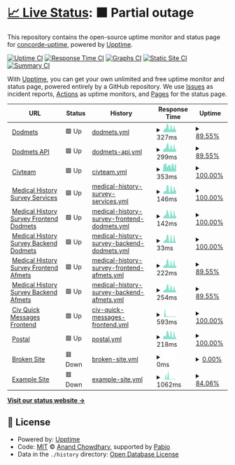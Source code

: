 # [📈 Live Status](https://concorde-uptime.github.io/uptime-monitor): <!--live status--> **🟧 Partial outage**

This repository contains the open-source uptime monitor and status page for [concorde-uptime](https://concorde-uptime.github.io/uptime-monitor), powered by [Upptime](https://github.com/upptime/upptime).

[![Uptime CI](https://github.com/concorde-uptime/uptime-monitor/workflows/Uptime%20CI/badge.svg)](https://github.com/concorde-uptime/uptime-monitor/actions?query=workflow%3A%22Uptime+CI%22)
[![Response Time CI](https://github.com/concorde-uptime/uptime-monitor/workflows/Response%20Time%20CI/badge.svg)](https://github.com/concorde-uptime/uptime-monitor/actions?query=workflow%3A%22Response+Time+CI%22)
[![Graphs CI](https://github.com/concorde-uptime/uptime-monitor/workflows/Graphs%20CI/badge.svg)](https://github.com/concorde-uptime/uptime-monitor/actions?query=workflow%3A%22Graphs+CI%22)
[![Static Site CI](https://github.com/concorde-uptime/uptime-monitor/workflows/Static%20Site%20CI/badge.svg)](https://github.com/concorde-uptime/uptime-monitor/actions?query=workflow%3A%22Static+Site+CI%22)
[![Summary CI](https://github.com/concorde-uptime/uptime-monitor/workflows/Summary%20CI/badge.svg)](https://github.com/concorde-uptime/uptime-monitor/actions?query=workflow%3A%22Summary+CI%22)

With [Upptime](https://upptime.js.org), you can get your own unlimited and free uptime monitor and status page, powered entirely by a GitHub repository. We use [Issues](https://github.com/concorde-uptime/uptime-monitor/issues) as incident reports, [Actions](https://github.com/concorde-uptime/uptime-monitor/actions) as uptime monitors, and [Pages](https://concorde-uptime.github.io/uptime-monitor) for the status page.

<!--start: status pages-->
<!-- This summary is generated by Upptime (https://github.com/upptime/upptime) -->
<!-- Do not edit this manually, your changes will be overwritten -->
<!-- prettier-ignore -->
| URL | Status | History | Response Time | Uptime |
| --- | ------ | ------- | ------------- | ------ |
| <img alt="" src="https://icons.duckduckgo.com/ip3/dodmets.com.ico" height="13"> [Dodmets](https://dodmets.com) | 🟩 Up | [dodmets.yml](https://github.com/civcicd/uptime-monitor/commits/HEAD/history/dodmets.yml) | <details><summary><img alt="Response time graph" src="./graphs/dodmets/response-time-week.png" height="20"> 327ms</summary><br><a href="https://uptime.civmets.app/history/dodmets"><img alt="Response time 495" src="https://img.shields.io/endpoint?url=https%3A%2F%2Fraw.githubusercontent.com%2Fcivcicd%2Fuptime-monitor%2FHEAD%2Fapi%2Fdodmets%2Fresponse-time.json"></a><br><a href="https://uptime.civmets.app/history/dodmets"><img alt="24-hour response time 160" src="https://img.shields.io/endpoint?url=https%3A%2F%2Fraw.githubusercontent.com%2Fcivcicd%2Fuptime-monitor%2FHEAD%2Fapi%2Fdodmets%2Fresponse-time-day.json"></a><br><a href="https://uptime.civmets.app/history/dodmets"><img alt="7-day response time 327" src="https://img.shields.io/endpoint?url=https%3A%2F%2Fraw.githubusercontent.com%2Fcivcicd%2Fuptime-monitor%2FHEAD%2Fapi%2Fdodmets%2Fresponse-time-week.json"></a><br><a href="https://uptime.civmets.app/history/dodmets"><img alt="30-day response time 782" src="https://img.shields.io/endpoint?url=https%3A%2F%2Fraw.githubusercontent.com%2Fcivcicd%2Fuptime-monitor%2FHEAD%2Fapi%2Fdodmets%2Fresponse-time-month.json"></a><br><a href="https://uptime.civmets.app/history/dodmets"><img alt="1-year response time 495" src="https://img.shields.io/endpoint?url=https%3A%2F%2Fraw.githubusercontent.com%2Fcivcicd%2Fuptime-monitor%2FHEAD%2Fapi%2Fdodmets%2Fresponse-time-year.json"></a></details> | <details><summary><a href="https://uptime.civmets.app/history/dodmets">89.55%</a></summary><a href="https://uptime.civmets.app/history/dodmets"><img alt="All-time uptime 91.30%" src="https://img.shields.io/endpoint?url=https%3A%2F%2Fraw.githubusercontent.com%2Fcivcicd%2Fuptime-monitor%2FHEAD%2Fapi%2Fdodmets%2Fuptime.json"></a><br><a href="https://uptime.civmets.app/history/dodmets"><img alt="24-hour uptime 100.00%" src="https://img.shields.io/endpoint?url=https%3A%2F%2Fraw.githubusercontent.com%2Fcivcicd%2Fuptime-monitor%2FHEAD%2Fapi%2Fdodmets%2Fuptime-day.json"></a><br><a href="https://uptime.civmets.app/history/dodmets"><img alt="7-day uptime 89.55%" src="https://img.shields.io/endpoint?url=https%3A%2F%2Fraw.githubusercontent.com%2Fcivcicd%2Fuptime-monitor%2FHEAD%2Fapi%2Fdodmets%2Fuptime-week.json"></a><br><a href="https://uptime.civmets.app/history/dodmets"><img alt="30-day uptime 92.56%" src="https://img.shields.io/endpoint?url=https%3A%2F%2Fraw.githubusercontent.com%2Fcivcicd%2Fuptime-monitor%2FHEAD%2Fapi%2Fdodmets%2Fuptime-month.json"></a><br><a href="https://uptime.civmets.app/history/dodmets"><img alt="1-year uptime 91.30%" src="https://img.shields.io/endpoint?url=https%3A%2F%2Fraw.githubusercontent.com%2Fcivcicd%2Fuptime-monitor%2FHEAD%2Fapi%2Fdodmets%2Fuptime-year.json"></a></details>
| <img alt="" src="https://icons.duckduckgo.com/ip3/api.dodmets.com.ico" height="13"> [Dodmets API](https://api.dodmets.com/hello/world) | 🟩 Up | [dodmets-api.yml](https://github.com/civcicd/uptime-monitor/commits/HEAD/history/dodmets-api.yml) | <details><summary><img alt="Response time graph" src="./graphs/dodmets-api/response-time-week.png" height="20"> 299ms</summary><br><a href="https://uptime.civmets.app/history/dodmets-api"><img alt="Response time 389" src="https://img.shields.io/endpoint?url=https%3A%2F%2Fraw.githubusercontent.com%2Fcivcicd%2Fuptime-monitor%2FHEAD%2Fapi%2Fdodmets-api%2Fresponse-time.json"></a><br><a href="https://uptime.civmets.app/history/dodmets-api"><img alt="24-hour response time 222" src="https://img.shields.io/endpoint?url=https%3A%2F%2Fraw.githubusercontent.com%2Fcivcicd%2Fuptime-monitor%2FHEAD%2Fapi%2Fdodmets-api%2Fresponse-time-day.json"></a><br><a href="https://uptime.civmets.app/history/dodmets-api"><img alt="7-day response time 299" src="https://img.shields.io/endpoint?url=https%3A%2F%2Fraw.githubusercontent.com%2Fcivcicd%2Fuptime-monitor%2FHEAD%2Fapi%2Fdodmets-api%2Fresponse-time-week.json"></a><br><a href="https://uptime.civmets.app/history/dodmets-api"><img alt="30-day response time 389" src="https://img.shields.io/endpoint?url=https%3A%2F%2Fraw.githubusercontent.com%2Fcivcicd%2Fuptime-monitor%2FHEAD%2Fapi%2Fdodmets-api%2Fresponse-time-month.json"></a><br><a href="https://uptime.civmets.app/history/dodmets-api"><img alt="1-year response time 389" src="https://img.shields.io/endpoint?url=https%3A%2F%2Fraw.githubusercontent.com%2Fcivcicd%2Fuptime-monitor%2FHEAD%2Fapi%2Fdodmets-api%2Fresponse-time-year.json"></a></details> | <details><summary><a href="https://uptime.civmets.app/history/dodmets-api">89.55%</a></summary><a href="https://uptime.civmets.app/history/dodmets-api"><img alt="All-time uptime 92.43%" src="https://img.shields.io/endpoint?url=https%3A%2F%2Fraw.githubusercontent.com%2Fcivcicd%2Fuptime-monitor%2FHEAD%2Fapi%2Fdodmets-api%2Fuptime.json"></a><br><a href="https://uptime.civmets.app/history/dodmets-api"><img alt="24-hour uptime 100.00%" src="https://img.shields.io/endpoint?url=https%3A%2F%2Fraw.githubusercontent.com%2Fcivcicd%2Fuptime-monitor%2FHEAD%2Fapi%2Fdodmets-api%2Fuptime-day.json"></a><br><a href="https://uptime.civmets.app/history/dodmets-api"><img alt="7-day uptime 89.55%" src="https://img.shields.io/endpoint?url=https%3A%2F%2Fraw.githubusercontent.com%2Fcivcicd%2Fuptime-monitor%2FHEAD%2Fapi%2Fdodmets-api%2Fuptime-week.json"></a><br><a href="https://uptime.civmets.app/history/dodmets-api"><img alt="30-day uptime 92.43%" src="https://img.shields.io/endpoint?url=https%3A%2F%2Fraw.githubusercontent.com%2Fcivcicd%2Fuptime-monitor%2FHEAD%2Fapi%2Fdodmets-api%2Fuptime-month.json"></a><br><a href="https://uptime.civmets.app/history/dodmets-api"><img alt="1-year uptime 92.43%" src="https://img.shields.io/endpoint?url=https%3A%2F%2Fraw.githubusercontent.com%2Fcivcicd%2Fuptime-monitor%2FHEAD%2Fapi%2Fdodmets-api%2Fuptime-year.json"></a></details>
| <img alt="" src="https://icons.duckduckgo.com/ip3/civteam.com.ico" height="13"> [Civteam](https://civteam.com) | 🟩 Up | [civteam.yml](https://github.com/civcicd/uptime-monitor/commits/HEAD/history/civteam.yml) | <details><summary><img alt="Response time graph" src="./graphs/civteam/response-time-week.png" height="20"> 353ms</summary><br><a href="https://uptime.civmets.app/history/civteam"><img alt="Response time 441" src="https://img.shields.io/endpoint?url=https%3A%2F%2Fraw.githubusercontent.com%2Fcivcicd%2Fuptime-monitor%2FHEAD%2Fapi%2Fcivteam%2Fresponse-time.json"></a><br><a href="https://uptime.civmets.app/history/civteam"><img alt="24-hour response time 430" src="https://img.shields.io/endpoint?url=https%3A%2F%2Fraw.githubusercontent.com%2Fcivcicd%2Fuptime-monitor%2FHEAD%2Fapi%2Fcivteam%2Fresponse-time-day.json"></a><br><a href="https://uptime.civmets.app/history/civteam"><img alt="7-day response time 353" src="https://img.shields.io/endpoint?url=https%3A%2F%2Fraw.githubusercontent.com%2Fcivcicd%2Fuptime-monitor%2FHEAD%2Fapi%2Fcivteam%2Fresponse-time-week.json"></a><br><a href="https://uptime.civmets.app/history/civteam"><img alt="30-day response time 372" src="https://img.shields.io/endpoint?url=https%3A%2F%2Fraw.githubusercontent.com%2Fcivcicd%2Fuptime-monitor%2FHEAD%2Fapi%2Fcivteam%2Fresponse-time-month.json"></a><br><a href="https://uptime.civmets.app/history/civteam"><img alt="1-year response time 441" src="https://img.shields.io/endpoint?url=https%3A%2F%2Fraw.githubusercontent.com%2Fcivcicd%2Fuptime-monitor%2FHEAD%2Fapi%2Fcivteam%2Fresponse-time-year.json"></a></details> | <details><summary><a href="https://uptime.civmets.app/history/civteam">100.00%</a></summary><a href="https://uptime.civmets.app/history/civteam"><img alt="All-time uptime 99.93%" src="https://img.shields.io/endpoint?url=https%3A%2F%2Fraw.githubusercontent.com%2Fcivcicd%2Fuptime-monitor%2FHEAD%2Fapi%2Fcivteam%2Fuptime.json"></a><br><a href="https://uptime.civmets.app/history/civteam"><img alt="24-hour uptime 100.00%" src="https://img.shields.io/endpoint?url=https%3A%2F%2Fraw.githubusercontent.com%2Fcivcicd%2Fuptime-monitor%2FHEAD%2Fapi%2Fcivteam%2Fuptime-day.json"></a><br><a href="https://uptime.civmets.app/history/civteam"><img alt="7-day uptime 100.00%" src="https://img.shields.io/endpoint?url=https%3A%2F%2Fraw.githubusercontent.com%2Fcivcicd%2Fuptime-monitor%2FHEAD%2Fapi%2Fcivteam%2Fuptime-week.json"></a><br><a href="https://uptime.civmets.app/history/civteam"><img alt="30-day uptime 100.00%" src="https://img.shields.io/endpoint?url=https%3A%2F%2Fraw.githubusercontent.com%2Fcivcicd%2Fuptime-monitor%2FHEAD%2Fapi%2Fcivteam%2Fuptime-month.json"></a><br><a href="https://uptime.civmets.app/history/civteam"><img alt="1-year uptime 99.93%" src="https://img.shields.io/endpoint?url=https%3A%2F%2Fraw.githubusercontent.com%2Fcivcicd%2Fuptime-monitor%2FHEAD%2Fapi%2Fcivteam%2Fuptime-year.json"></a></details>
| <img alt="" src="https://icons.duckduckgo.com/ip3/app-2.dodmets.com.ico" height="13"> [Medical History Survey Services](https://app-2.dodmets.com) | 🟩 Up | [medical-history-survey-services.yml](https://github.com/civcicd/uptime-monitor/commits/HEAD/history/medical-history-survey-services.yml) | <details><summary><img alt="Response time graph" src="./graphs/medical-history-survey-services/response-time-week.png" height="20"> 146ms</summary><br><a href="https://uptime.civmets.app/history/medical-history-survey-services"><img alt="Response time 131" src="https://img.shields.io/endpoint?url=https%3A%2F%2Fraw.githubusercontent.com%2Fcivcicd%2Fuptime-monitor%2FHEAD%2Fapi%2Fmedical-history-survey-services%2Fresponse-time.json"></a><br><a href="https://uptime.civmets.app/history/medical-history-survey-services"><img alt="24-hour response time 118" src="https://img.shields.io/endpoint?url=https%3A%2F%2Fraw.githubusercontent.com%2Fcivcicd%2Fuptime-monitor%2FHEAD%2Fapi%2Fmedical-history-survey-services%2Fresponse-time-day.json"></a><br><a href="https://uptime.civmets.app/history/medical-history-survey-services"><img alt="7-day response time 146" src="https://img.shields.io/endpoint?url=https%3A%2F%2Fraw.githubusercontent.com%2Fcivcicd%2Fuptime-monitor%2FHEAD%2Fapi%2Fmedical-history-survey-services%2Fresponse-time-week.json"></a><br><a href="https://uptime.civmets.app/history/medical-history-survey-services"><img alt="30-day response time 131" src="https://img.shields.io/endpoint?url=https%3A%2F%2Fraw.githubusercontent.com%2Fcivcicd%2Fuptime-monitor%2FHEAD%2Fapi%2Fmedical-history-survey-services%2Fresponse-time-month.json"></a><br><a href="https://uptime.civmets.app/history/medical-history-survey-services"><img alt="1-year response time 131" src="https://img.shields.io/endpoint?url=https%3A%2F%2Fraw.githubusercontent.com%2Fcivcicd%2Fuptime-monitor%2FHEAD%2Fapi%2Fmedical-history-survey-services%2Fresponse-time-year.json"></a></details> | <details><summary><a href="https://uptime.civmets.app/history/medical-history-survey-services">100.00%</a></summary><a href="https://uptime.civmets.app/history/medical-history-survey-services"><img alt="All-time uptime 100.00%" src="https://img.shields.io/endpoint?url=https%3A%2F%2Fraw.githubusercontent.com%2Fcivcicd%2Fuptime-monitor%2FHEAD%2Fapi%2Fmedical-history-survey-services%2Fuptime.json"></a><br><a href="https://uptime.civmets.app/history/medical-history-survey-services"><img alt="24-hour uptime 100.00%" src="https://img.shields.io/endpoint?url=https%3A%2F%2Fraw.githubusercontent.com%2Fcivcicd%2Fuptime-monitor%2FHEAD%2Fapi%2Fmedical-history-survey-services%2Fuptime-day.json"></a><br><a href="https://uptime.civmets.app/history/medical-history-survey-services"><img alt="7-day uptime 100.00%" src="https://img.shields.io/endpoint?url=https%3A%2F%2Fraw.githubusercontent.com%2Fcivcicd%2Fuptime-monitor%2FHEAD%2Fapi%2Fmedical-history-survey-services%2Fuptime-week.json"></a><br><a href="https://uptime.civmets.app/history/medical-history-survey-services"><img alt="30-day uptime 100.00%" src="https://img.shields.io/endpoint?url=https%3A%2F%2Fraw.githubusercontent.com%2Fcivcicd%2Fuptime-monitor%2FHEAD%2Fapi%2Fmedical-history-survey-services%2Fuptime-month.json"></a><br><a href="https://uptime.civmets.app/history/medical-history-survey-services"><img alt="1-year uptime 100.00%" src="https://img.shields.io/endpoint?url=https%3A%2F%2Fraw.githubusercontent.com%2Fcivcicd%2Fuptime-monitor%2FHEAD%2Fapi%2Fmedical-history-survey-services%2Fuptime-year.json"></a></details>
| <img alt="" src="https://icons.duckduckgo.com/ip3/app.dodmets.com.ico" height="13"> [Medical History Survey Frontend Dodmets](https://app.dodmets.com/status/test) | 🟩 Up | [medical-history-survey-frontend-dodmets.yml](https://github.com/civcicd/uptime-monitor/commits/HEAD/history/medical-history-survey-frontend-dodmets.yml) | <details><summary><img alt="Response time graph" src="./graphs/medical-history-survey-frontend-dodmets/response-time-week.png" height="20"> 142ms</summary><br><a href="https://uptime.civmets.app/history/medical-history-survey-frontend-dodmets"><img alt="Response time 124" src="https://img.shields.io/endpoint?url=https%3A%2F%2Fraw.githubusercontent.com%2Fcivcicd%2Fuptime-monitor%2FHEAD%2Fapi%2Fmedical-history-survey-frontend-dodmets%2Fresponse-time.json"></a><br><a href="https://uptime.civmets.app/history/medical-history-survey-frontend-dodmets"><img alt="24-hour response time 91" src="https://img.shields.io/endpoint?url=https%3A%2F%2Fraw.githubusercontent.com%2Fcivcicd%2Fuptime-monitor%2FHEAD%2Fapi%2Fmedical-history-survey-frontend-dodmets%2Fresponse-time-day.json"></a><br><a href="https://uptime.civmets.app/history/medical-history-survey-frontend-dodmets"><img alt="7-day response time 142" src="https://img.shields.io/endpoint?url=https%3A%2F%2Fraw.githubusercontent.com%2Fcivcicd%2Fuptime-monitor%2FHEAD%2Fapi%2Fmedical-history-survey-frontend-dodmets%2Fresponse-time-week.json"></a><br><a href="https://uptime.civmets.app/history/medical-history-survey-frontend-dodmets"><img alt="30-day response time 128" src="https://img.shields.io/endpoint?url=https%3A%2F%2Fraw.githubusercontent.com%2Fcivcicd%2Fuptime-monitor%2FHEAD%2Fapi%2Fmedical-history-survey-frontend-dodmets%2Fresponse-time-month.json"></a><br><a href="https://uptime.civmets.app/history/medical-history-survey-frontend-dodmets"><img alt="1-year response time 124" src="https://img.shields.io/endpoint?url=https%3A%2F%2Fraw.githubusercontent.com%2Fcivcicd%2Fuptime-monitor%2FHEAD%2Fapi%2Fmedical-history-survey-frontend-dodmets%2Fresponse-time-year.json"></a></details> | <details><summary><a href="https://uptime.civmets.app/history/medical-history-survey-frontend-dodmets">100.00%</a></summary><a href="https://uptime.civmets.app/history/medical-history-survey-frontend-dodmets"><img alt="All-time uptime 58.89%" src="https://img.shields.io/endpoint?url=https%3A%2F%2Fraw.githubusercontent.com%2Fcivcicd%2Fuptime-monitor%2FHEAD%2Fapi%2Fmedical-history-survey-frontend-dodmets%2Fuptime.json"></a><br><a href="https://uptime.civmets.app/history/medical-history-survey-frontend-dodmets"><img alt="24-hour uptime 100.00%" src="https://img.shields.io/endpoint?url=https%3A%2F%2Fraw.githubusercontent.com%2Fcivcicd%2Fuptime-monitor%2FHEAD%2Fapi%2Fmedical-history-survey-frontend-dodmets%2Fuptime-day.json"></a><br><a href="https://uptime.civmets.app/history/medical-history-survey-frontend-dodmets"><img alt="7-day uptime 100.00%" src="https://img.shields.io/endpoint?url=https%3A%2F%2Fraw.githubusercontent.com%2Fcivcicd%2Fuptime-monitor%2FHEAD%2Fapi%2Fmedical-history-survey-frontend-dodmets%2Fuptime-week.json"></a><br><a href="https://uptime.civmets.app/history/medical-history-survey-frontend-dodmets"><img alt="30-day uptime 100.00%" src="https://img.shields.io/endpoint?url=https%3A%2F%2Fraw.githubusercontent.com%2Fcivcicd%2Fuptime-monitor%2FHEAD%2Fapi%2Fmedical-history-survey-frontend-dodmets%2Fuptime-month.json"></a><br><a href="https://uptime.civmets.app/history/medical-history-survey-frontend-dodmets"><img alt="1-year uptime 58.89%" src="https://img.shields.io/endpoint?url=https%3A%2F%2Fraw.githubusercontent.com%2Fcivcicd%2Fuptime-monitor%2FHEAD%2Fapi%2Fmedical-history-survey-frontend-dodmets%2Fuptime-year.json"></a></details>
| <img alt="" src="https://icons.duckduckgo.com/ip3/app-2.dodmets.com.ico" height="13"> [Medical History Survey Backend Dodmets](https://app-2.dodmets.com/api/test) | 🟩 Up | [medical-history-survey-backend-dodmets.yml](https://github.com/civcicd/uptime-monitor/commits/HEAD/history/medical-history-survey-backend-dodmets.yml) | <details><summary><img alt="Response time graph" src="./graphs/medical-history-survey-backend-dodmets/response-time-week.png" height="20"> 33ms</summary><br><a href="https://uptime.civmets.app/history/medical-history-survey-backend-dodmets"><img alt="Response time 69" src="https://img.shields.io/endpoint?url=https%3A%2F%2Fraw.githubusercontent.com%2Fcivcicd%2Fuptime-monitor%2FHEAD%2Fapi%2Fmedical-history-survey-backend-dodmets%2Fresponse-time.json"></a><br><a href="https://uptime.civmets.app/history/medical-history-survey-backend-dodmets"><img alt="24-hour response time 12" src="https://img.shields.io/endpoint?url=https%3A%2F%2Fraw.githubusercontent.com%2Fcivcicd%2Fuptime-monitor%2FHEAD%2Fapi%2Fmedical-history-survey-backend-dodmets%2Fresponse-time-day.json"></a><br><a href="https://uptime.civmets.app/history/medical-history-survey-backend-dodmets"><img alt="7-day response time 33" src="https://img.shields.io/endpoint?url=https%3A%2F%2Fraw.githubusercontent.com%2Fcivcicd%2Fuptime-monitor%2FHEAD%2Fapi%2Fmedical-history-survey-backend-dodmets%2Fresponse-time-week.json"></a><br><a href="https://uptime.civmets.app/history/medical-history-survey-backend-dodmets"><img alt="30-day response time 28" src="https://img.shields.io/endpoint?url=https%3A%2F%2Fraw.githubusercontent.com%2Fcivcicd%2Fuptime-monitor%2FHEAD%2Fapi%2Fmedical-history-survey-backend-dodmets%2Fresponse-time-month.json"></a><br><a href="https://uptime.civmets.app/history/medical-history-survey-backend-dodmets"><img alt="1-year response time 69" src="https://img.shields.io/endpoint?url=https%3A%2F%2Fraw.githubusercontent.com%2Fcivcicd%2Fuptime-monitor%2FHEAD%2Fapi%2Fmedical-history-survey-backend-dodmets%2Fresponse-time-year.json"></a></details> | <details><summary><a href="https://uptime.civmets.app/history/medical-history-survey-backend-dodmets">100.00%</a></summary><a href="https://uptime.civmets.app/history/medical-history-survey-backend-dodmets"><img alt="All-time uptime 100.00%" src="https://img.shields.io/endpoint?url=https%3A%2F%2Fraw.githubusercontent.com%2Fcivcicd%2Fuptime-monitor%2FHEAD%2Fapi%2Fmedical-history-survey-backend-dodmets%2Fuptime.json"></a><br><a href="https://uptime.civmets.app/history/medical-history-survey-backend-dodmets"><img alt="24-hour uptime 100.00%" src="https://img.shields.io/endpoint?url=https%3A%2F%2Fraw.githubusercontent.com%2Fcivcicd%2Fuptime-monitor%2FHEAD%2Fapi%2Fmedical-history-survey-backend-dodmets%2Fuptime-day.json"></a><br><a href="https://uptime.civmets.app/history/medical-history-survey-backend-dodmets"><img alt="7-day uptime 100.00%" src="https://img.shields.io/endpoint?url=https%3A%2F%2Fraw.githubusercontent.com%2Fcivcicd%2Fuptime-monitor%2FHEAD%2Fapi%2Fmedical-history-survey-backend-dodmets%2Fuptime-week.json"></a><br><a href="https://uptime.civmets.app/history/medical-history-survey-backend-dodmets"><img alt="30-day uptime 100.00%" src="https://img.shields.io/endpoint?url=https%3A%2F%2Fraw.githubusercontent.com%2Fcivcicd%2Fuptime-monitor%2FHEAD%2Fapi%2Fmedical-history-survey-backend-dodmets%2Fuptime-month.json"></a><br><a href="https://uptime.civmets.app/history/medical-history-survey-backend-dodmets"><img alt="1-year uptime 100.00%" src="https://img.shields.io/endpoint?url=https%3A%2F%2Fraw.githubusercontent.com%2Fcivcicd%2Fuptime-monitor%2FHEAD%2Fapi%2Fmedical-history-survey-backend-dodmets%2Fuptime-year.json"></a></details>
| <img alt="" src="https://icons.duckduckgo.com/ip3/usaf-civ-web-001.dodmets.com.ico" height="13"> [Medical History Survey Frontend Afmets](https://usaf-civ-web-001.dodmets.com/status/test) | 🟩 Up | [medical-history-survey-frontend-afmets.yml](https://github.com/civcicd/uptime-monitor/commits/HEAD/history/medical-history-survey-frontend-afmets.yml) | <details><summary><img alt="Response time graph" src="./graphs/medical-history-survey-frontend-afmets/response-time-week.png" height="20"> 222ms</summary><br><a href="https://uptime.civmets.app/history/medical-history-survey-frontend-afmets"><img alt="Response time 594" src="https://img.shields.io/endpoint?url=https%3A%2F%2Fraw.githubusercontent.com%2Fcivcicd%2Fuptime-monitor%2FHEAD%2Fapi%2Fmedical-history-survey-frontend-afmets%2Fresponse-time.json"></a><br><a href="https://uptime.civmets.app/history/medical-history-survey-frontend-afmets"><img alt="24-hour response time 152" src="https://img.shields.io/endpoint?url=https%3A%2F%2Fraw.githubusercontent.com%2Fcivcicd%2Fuptime-monitor%2FHEAD%2Fapi%2Fmedical-history-survey-frontend-afmets%2Fresponse-time-day.json"></a><br><a href="https://uptime.civmets.app/history/medical-history-survey-frontend-afmets"><img alt="7-day response time 222" src="https://img.shields.io/endpoint?url=https%3A%2F%2Fraw.githubusercontent.com%2Fcivcicd%2Fuptime-monitor%2FHEAD%2Fapi%2Fmedical-history-survey-frontend-afmets%2Fresponse-time-week.json"></a><br><a href="https://uptime.civmets.app/history/medical-history-survey-frontend-afmets"><img alt="30-day response time 551" src="https://img.shields.io/endpoint?url=https%3A%2F%2Fraw.githubusercontent.com%2Fcivcicd%2Fuptime-monitor%2FHEAD%2Fapi%2Fmedical-history-survey-frontend-afmets%2Fresponse-time-month.json"></a><br><a href="https://uptime.civmets.app/history/medical-history-survey-frontend-afmets"><img alt="1-year response time 594" src="https://img.shields.io/endpoint?url=https%3A%2F%2Fraw.githubusercontent.com%2Fcivcicd%2Fuptime-monitor%2FHEAD%2Fapi%2Fmedical-history-survey-frontend-afmets%2Fresponse-time-year.json"></a></details> | <details><summary><a href="https://uptime.civmets.app/history/medical-history-survey-frontend-afmets">89.55%</a></summary><a href="https://uptime.civmets.app/history/medical-history-survey-frontend-afmets"><img alt="All-time uptime 60.09%" src="https://img.shields.io/endpoint?url=https%3A%2F%2Fraw.githubusercontent.com%2Fcivcicd%2Fuptime-monitor%2FHEAD%2Fapi%2Fmedical-history-survey-frontend-afmets%2Fuptime.json"></a><br><a href="https://uptime.civmets.app/history/medical-history-survey-frontend-afmets"><img alt="24-hour uptime 100.00%" src="https://img.shields.io/endpoint?url=https%3A%2F%2Fraw.githubusercontent.com%2Fcivcicd%2Fuptime-monitor%2FHEAD%2Fapi%2Fmedical-history-survey-frontend-afmets%2Fuptime-day.json"></a><br><a href="https://uptime.civmets.app/history/medical-history-survey-frontend-afmets"><img alt="7-day uptime 89.55%" src="https://img.shields.io/endpoint?url=https%3A%2F%2Fraw.githubusercontent.com%2Fcivcicd%2Fuptime-monitor%2FHEAD%2Fapi%2Fmedical-history-survey-frontend-afmets%2Fuptime-week.json"></a><br><a href="https://uptime.civmets.app/history/medical-history-survey-frontend-afmets"><img alt="30-day uptime 50.40%" src="https://img.shields.io/endpoint?url=https%3A%2F%2Fraw.githubusercontent.com%2Fcivcicd%2Fuptime-monitor%2FHEAD%2Fapi%2Fmedical-history-survey-frontend-afmets%2Fuptime-month.json"></a><br><a href="https://uptime.civmets.app/history/medical-history-survey-frontend-afmets"><img alt="1-year uptime 60.09%" src="https://img.shields.io/endpoint?url=https%3A%2F%2Fraw.githubusercontent.com%2Fcivcicd%2Fuptime-monitor%2FHEAD%2Fapi%2Fmedical-history-survey-frontend-afmets%2Fuptime-year.json"></a></details>
| <img alt="" src="https://icons.duckduckgo.com/ip3/usaf-civ-web-001.dodmets.com.ico" height="13"> [Medical History Survey Backend Afmets](https://usaf-civ-web-001.dodmets.com:3000/api/test) | 🟩 Up | [medical-history-survey-backend-afmets.yml](https://github.com/civcicd/uptime-monitor/commits/HEAD/history/medical-history-survey-backend-afmets.yml) | <details><summary><img alt="Response time graph" src="./graphs/medical-history-survey-backend-afmets/response-time-week.png" height="20"> 254ms</summary><br><a href="https://uptime.civmets.app/history/medical-history-survey-backend-afmets"><img alt="Response time 423" src="https://img.shields.io/endpoint?url=https%3A%2F%2Fraw.githubusercontent.com%2Fcivcicd%2Fuptime-monitor%2FHEAD%2Fapi%2Fmedical-history-survey-backend-afmets%2Fresponse-time.json"></a><br><a href="https://uptime.civmets.app/history/medical-history-survey-backend-afmets"><img alt="24-hour response time 120" src="https://img.shields.io/endpoint?url=https%3A%2F%2Fraw.githubusercontent.com%2Fcivcicd%2Fuptime-monitor%2FHEAD%2Fapi%2Fmedical-history-survey-backend-afmets%2Fresponse-time-day.json"></a><br><a href="https://uptime.civmets.app/history/medical-history-survey-backend-afmets"><img alt="7-day response time 254" src="https://img.shields.io/endpoint?url=https%3A%2F%2Fraw.githubusercontent.com%2Fcivcicd%2Fuptime-monitor%2FHEAD%2Fapi%2Fmedical-history-survey-backend-afmets%2Fresponse-time-week.json"></a><br><a href="https://uptime.civmets.app/history/medical-history-survey-backend-afmets"><img alt="30-day response time 224" src="https://img.shields.io/endpoint?url=https%3A%2F%2Fraw.githubusercontent.com%2Fcivcicd%2Fuptime-monitor%2FHEAD%2Fapi%2Fmedical-history-survey-backend-afmets%2Fresponse-time-month.json"></a><br><a href="https://uptime.civmets.app/history/medical-history-survey-backend-afmets"><img alt="1-year response time 423" src="https://img.shields.io/endpoint?url=https%3A%2F%2Fraw.githubusercontent.com%2Fcivcicd%2Fuptime-monitor%2FHEAD%2Fapi%2Fmedical-history-survey-backend-afmets%2Fresponse-time-year.json"></a></details> | <details><summary><a href="https://uptime.civmets.app/history/medical-history-survey-backend-afmets">89.55%</a></summary><a href="https://uptime.civmets.app/history/medical-history-survey-backend-afmets"><img alt="All-time uptime 32.94%" src="https://img.shields.io/endpoint?url=https%3A%2F%2Fraw.githubusercontent.com%2Fcivcicd%2Fuptime-monitor%2FHEAD%2Fapi%2Fmedical-history-survey-backend-afmets%2Fuptime.json"></a><br><a href="https://uptime.civmets.app/history/medical-history-survey-backend-afmets"><img alt="24-hour uptime 100.00%" src="https://img.shields.io/endpoint?url=https%3A%2F%2Fraw.githubusercontent.com%2Fcivcicd%2Fuptime-monitor%2FHEAD%2Fapi%2Fmedical-history-survey-backend-afmets%2Fuptime-day.json"></a><br><a href="https://uptime.civmets.app/history/medical-history-survey-backend-afmets"><img alt="7-day uptime 89.55%" src="https://img.shields.io/endpoint?url=https%3A%2F%2Fraw.githubusercontent.com%2Fcivcicd%2Fuptime-monitor%2FHEAD%2Fapi%2Fmedical-history-survey-backend-afmets%2Fuptime-week.json"></a><br><a href="https://uptime.civmets.app/history/medical-history-survey-backend-afmets"><img alt="30-day uptime 77.12%" src="https://img.shields.io/endpoint?url=https%3A%2F%2Fraw.githubusercontent.com%2Fcivcicd%2Fuptime-monitor%2FHEAD%2Fapi%2Fmedical-history-survey-backend-afmets%2Fuptime-month.json"></a><br><a href="https://uptime.civmets.app/history/medical-history-survey-backend-afmets"><img alt="1-year uptime 32.94%" src="https://img.shields.io/endpoint?url=https%3A%2F%2Fraw.githubusercontent.com%2Fcivcicd%2Fuptime-monitor%2FHEAD%2Fapi%2Fmedical-history-survey-backend-afmets%2Fuptime-year.json"></a></details>
| <img alt="" src="https://icons.duckduckgo.com/ip3/quick-messages.civmets.com.ico" height="13"> [Civ Quick Messages Frontend](https://quick-messages.civmets.com) | 🟩 Up | [civ-quick-messages-frontend.yml](https://github.com/civcicd/uptime-monitor/commits/HEAD/history/civ-quick-messages-frontend.yml) | <details><summary><img alt="Response time graph" src="./graphs/civ-quick-messages-frontend/response-time-week.png" height="20"> 593ms</summary><br><a href="https://uptime.civmets.app/history/civ-quick-messages-frontend"><img alt="Response time 242" src="https://img.shields.io/endpoint?url=https%3A%2F%2Fraw.githubusercontent.com%2Fcivcicd%2Fuptime-monitor%2FHEAD%2Fapi%2Fciv-quick-messages-frontend%2Fresponse-time.json"></a><br><a href="https://uptime.civmets.app/history/civ-quick-messages-frontend"><img alt="24-hour response time 104" src="https://img.shields.io/endpoint?url=https%3A%2F%2Fraw.githubusercontent.com%2Fcivcicd%2Fuptime-monitor%2FHEAD%2Fapi%2Fciv-quick-messages-frontend%2Fresponse-time-day.json"></a><br><a href="https://uptime.civmets.app/history/civ-quick-messages-frontend"><img alt="7-day response time 593" src="https://img.shields.io/endpoint?url=https%3A%2F%2Fraw.githubusercontent.com%2Fcivcicd%2Fuptime-monitor%2FHEAD%2Fapi%2Fciv-quick-messages-frontend%2Fresponse-time-week.json"></a><br><a href="https://uptime.civmets.app/history/civ-quick-messages-frontend"><img alt="30-day response time 318" src="https://img.shields.io/endpoint?url=https%3A%2F%2Fraw.githubusercontent.com%2Fcivcicd%2Fuptime-monitor%2FHEAD%2Fapi%2Fciv-quick-messages-frontend%2Fresponse-time-month.json"></a><br><a href="https://uptime.civmets.app/history/civ-quick-messages-frontend"><img alt="1-year response time 242" src="https://img.shields.io/endpoint?url=https%3A%2F%2Fraw.githubusercontent.com%2Fcivcicd%2Fuptime-monitor%2FHEAD%2Fapi%2Fciv-quick-messages-frontend%2Fresponse-time-year.json"></a></details> | <details><summary><a href="https://uptime.civmets.app/history/civ-quick-messages-frontend">100.00%</a></summary><a href="https://uptime.civmets.app/history/civ-quick-messages-frontend"><img alt="All-time uptime 100.00%" src="https://img.shields.io/endpoint?url=https%3A%2F%2Fraw.githubusercontent.com%2Fcivcicd%2Fuptime-monitor%2FHEAD%2Fapi%2Fciv-quick-messages-frontend%2Fuptime.json"></a><br><a href="https://uptime.civmets.app/history/civ-quick-messages-frontend"><img alt="24-hour uptime 100.00%" src="https://img.shields.io/endpoint?url=https%3A%2F%2Fraw.githubusercontent.com%2Fcivcicd%2Fuptime-monitor%2FHEAD%2Fapi%2Fciv-quick-messages-frontend%2Fuptime-day.json"></a><br><a href="https://uptime.civmets.app/history/civ-quick-messages-frontend"><img alt="7-day uptime 100.00%" src="https://img.shields.io/endpoint?url=https%3A%2F%2Fraw.githubusercontent.com%2Fcivcicd%2Fuptime-monitor%2FHEAD%2Fapi%2Fciv-quick-messages-frontend%2Fuptime-week.json"></a><br><a href="https://uptime.civmets.app/history/civ-quick-messages-frontend"><img alt="30-day uptime 100.00%" src="https://img.shields.io/endpoint?url=https%3A%2F%2Fraw.githubusercontent.com%2Fcivcicd%2Fuptime-monitor%2FHEAD%2Fapi%2Fciv-quick-messages-frontend%2Fuptime-month.json"></a><br><a href="https://uptime.civmets.app/history/civ-quick-messages-frontend"><img alt="1-year uptime 100.00%" src="https://img.shields.io/endpoint?url=https%3A%2F%2Fraw.githubusercontent.com%2Fcivcicd%2Fuptime-monitor%2FHEAD%2Fapi%2Fciv-quick-messages-frontend%2Fuptime-year.json"></a></details>
| <img alt="" src="https://icons.duckduckgo.com/ip3/postal.dodmets.com.ico" height="13"> [Postal](https://postal.dodmets.com) | 🟩 Up | [postal.yml](https://github.com/civcicd/uptime-monitor/commits/HEAD/history/postal.yml) | <details><summary><img alt="Response time graph" src="./graphs/postal/response-time-week.png" height="20"> 218ms</summary><br><a href="https://uptime.civmets.app/history/postal"><img alt="Response time 231" src="https://img.shields.io/endpoint?url=https%3A%2F%2Fraw.githubusercontent.com%2Fcivcicd%2Fuptime-monitor%2FHEAD%2Fapi%2Fpostal%2Fresponse-time.json"></a><br><a href="https://uptime.civmets.app/history/postal"><img alt="24-hour response time 123" src="https://img.shields.io/endpoint?url=https%3A%2F%2Fraw.githubusercontent.com%2Fcivcicd%2Fuptime-monitor%2FHEAD%2Fapi%2Fpostal%2Fresponse-time-day.json"></a><br><a href="https://uptime.civmets.app/history/postal"><img alt="7-day response time 218" src="https://img.shields.io/endpoint?url=https%3A%2F%2Fraw.githubusercontent.com%2Fcivcicd%2Fuptime-monitor%2FHEAD%2Fapi%2Fpostal%2Fresponse-time-week.json"></a><br><a href="https://uptime.civmets.app/history/postal"><img alt="30-day response time 195" src="https://img.shields.io/endpoint?url=https%3A%2F%2Fraw.githubusercontent.com%2Fcivcicd%2Fuptime-monitor%2FHEAD%2Fapi%2Fpostal%2Fresponse-time-month.json"></a><br><a href="https://uptime.civmets.app/history/postal"><img alt="1-year response time 231" src="https://img.shields.io/endpoint?url=https%3A%2F%2Fraw.githubusercontent.com%2Fcivcicd%2Fuptime-monitor%2FHEAD%2Fapi%2Fpostal%2Fresponse-time-year.json"></a></details> | <details><summary><a href="https://uptime.civmets.app/history/postal">100.00%</a></summary><a href="https://uptime.civmets.app/history/postal"><img alt="All-time uptime 96.27%" src="https://img.shields.io/endpoint?url=https%3A%2F%2Fraw.githubusercontent.com%2Fcivcicd%2Fuptime-monitor%2FHEAD%2Fapi%2Fpostal%2Fuptime.json"></a><br><a href="https://uptime.civmets.app/history/postal"><img alt="24-hour uptime 100.00%" src="https://img.shields.io/endpoint?url=https%3A%2F%2Fraw.githubusercontent.com%2Fcivcicd%2Fuptime-monitor%2FHEAD%2Fapi%2Fpostal%2Fuptime-day.json"></a><br><a href="https://uptime.civmets.app/history/postal"><img alt="7-day uptime 100.00%" src="https://img.shields.io/endpoint?url=https%3A%2F%2Fraw.githubusercontent.com%2Fcivcicd%2Fuptime-monitor%2FHEAD%2Fapi%2Fpostal%2Fuptime-week.json"></a><br><a href="https://uptime.civmets.app/history/postal"><img alt="30-day uptime 88.18%" src="https://img.shields.io/endpoint?url=https%3A%2F%2Fraw.githubusercontent.com%2Fcivcicd%2Fuptime-monitor%2FHEAD%2Fapi%2Fpostal%2Fuptime-month.json"></a><br><a href="https://uptime.civmets.app/history/postal"><img alt="1-year uptime 96.27%" src="https://img.shields.io/endpoint?url=https%3A%2F%2Fraw.githubusercontent.com%2Fcivcicd%2Fuptime-monitor%2FHEAD%2Fapi%2Fpostal%2Fuptime-year.json"></a></details>
| <img alt="" src="https://icons.duckduckgo.com/ip3/thissitedoesnotexist.koj.co.ico" height="13"> [Broken Site](https://thissitedoesnotexist.koj.co) | 🟥 Down | [broken-site.yml](https://github.com/civcicd/uptime-monitor/commits/HEAD/history/broken-site.yml) | <details><summary><img alt="Response time graph" src="./graphs/broken-site/response-time-week.png" height="20"> 0ms</summary><br><a href="https://uptime.civmets.app/history/broken-site"><img alt="Response time 0" src="https://img.shields.io/endpoint?url=https%3A%2F%2Fraw.githubusercontent.com%2Fcivcicd%2Fuptime-monitor%2FHEAD%2Fapi%2Fbroken-site%2Fresponse-time.json"></a><br><a href="https://uptime.civmets.app/history/broken-site"><img alt="24-hour response time 0" src="https://img.shields.io/endpoint?url=https%3A%2F%2Fraw.githubusercontent.com%2Fcivcicd%2Fuptime-monitor%2FHEAD%2Fapi%2Fbroken-site%2Fresponse-time-day.json"></a><br><a href="https://uptime.civmets.app/history/broken-site"><img alt="7-day response time 0" src="https://img.shields.io/endpoint?url=https%3A%2F%2Fraw.githubusercontent.com%2Fcivcicd%2Fuptime-monitor%2FHEAD%2Fapi%2Fbroken-site%2Fresponse-time-week.json"></a><br><a href="https://uptime.civmets.app/history/broken-site"><img alt="30-day response time 0" src="https://img.shields.io/endpoint?url=https%3A%2F%2Fraw.githubusercontent.com%2Fcivcicd%2Fuptime-monitor%2FHEAD%2Fapi%2Fbroken-site%2Fresponse-time-month.json"></a><br><a href="https://uptime.civmets.app/history/broken-site"><img alt="1-year response time 0" src="https://img.shields.io/endpoint?url=https%3A%2F%2Fraw.githubusercontent.com%2Fcivcicd%2Fuptime-monitor%2FHEAD%2Fapi%2Fbroken-site%2Fresponse-time-year.json"></a></details> | <details><summary><a href="https://uptime.civmets.app/history/broken-site">0.00%</a></summary><a href="https://uptime.civmets.app/history/broken-site"><img alt="All-time uptime 0.00%" src="https://img.shields.io/endpoint?url=https%3A%2F%2Fraw.githubusercontent.com%2Fcivcicd%2Fuptime-monitor%2FHEAD%2Fapi%2Fbroken-site%2Fuptime.json"></a><br><a href="https://uptime.civmets.app/history/broken-site"><img alt="24-hour uptime 0.00%" src="https://img.shields.io/endpoint?url=https%3A%2F%2Fraw.githubusercontent.com%2Fcivcicd%2Fuptime-monitor%2FHEAD%2Fapi%2Fbroken-site%2Fuptime-day.json"></a><br><a href="https://uptime.civmets.app/history/broken-site"><img alt="7-day uptime 0.00%" src="https://img.shields.io/endpoint?url=https%3A%2F%2Fraw.githubusercontent.com%2Fcivcicd%2Fuptime-monitor%2FHEAD%2Fapi%2Fbroken-site%2Fuptime-week.json"></a><br><a href="https://uptime.civmets.app/history/broken-site"><img alt="30-day uptime 0.00%" src="https://img.shields.io/endpoint?url=https%3A%2F%2Fraw.githubusercontent.com%2Fcivcicd%2Fuptime-monitor%2FHEAD%2Fapi%2Fbroken-site%2Fuptime-month.json"></a><br><a href="https://uptime.civmets.app/history/broken-site"><img alt="1-year uptime 0.00%" src="https://img.shields.io/endpoint?url=https%3A%2F%2Fraw.githubusercontent.com%2Fcivcicd%2Fuptime-monitor%2FHEAD%2Fapi%2Fbroken-site%2Fuptime-year.json"></a></details>
| <img alt="" src="https://icons.duckduckgo.com/ip3/civ-hello-world-app-development.azurewebsites.us.ico" height="13"> [Example Site](https://civ-hello-world-app-development.azurewebsites.us/status) | 🟥 Down | [example-site.yml](https://github.com/civcicd/uptime-monitor/commits/HEAD/history/example-site.yml) | <details><summary><img alt="Response time graph" src="./graphs/example-site/response-time-week.png" height="20"> 1062ms</summary><br><a href="https://uptime.civmets.app/history/example-site"><img alt="Response time 1062" src="https://img.shields.io/endpoint?url=https%3A%2F%2Fraw.githubusercontent.com%2Fcivcicd%2Fuptime-monitor%2FHEAD%2Fapi%2Fexample-site%2Fresponse-time.json"></a><br><a href="https://uptime.civmets.app/history/example-site"><img alt="24-hour response time 197" src="https://img.shields.io/endpoint?url=https%3A%2F%2Fraw.githubusercontent.com%2Fcivcicd%2Fuptime-monitor%2FHEAD%2Fapi%2Fexample-site%2Fresponse-time-day.json"></a><br><a href="https://uptime.civmets.app/history/example-site"><img alt="7-day response time 1062" src="https://img.shields.io/endpoint?url=https%3A%2F%2Fraw.githubusercontent.com%2Fcivcicd%2Fuptime-monitor%2FHEAD%2Fapi%2Fexample-site%2Fresponse-time-week.json"></a><br><a href="https://uptime.civmets.app/history/example-site"><img alt="30-day response time 1062" src="https://img.shields.io/endpoint?url=https%3A%2F%2Fraw.githubusercontent.com%2Fcivcicd%2Fuptime-monitor%2FHEAD%2Fapi%2Fexample-site%2Fresponse-time-month.json"></a><br><a href="https://uptime.civmets.app/history/example-site"><img alt="1-year response time 1062" src="https://img.shields.io/endpoint?url=https%3A%2F%2Fraw.githubusercontent.com%2Fcivcicd%2Fuptime-monitor%2FHEAD%2Fapi%2Fexample-site%2Fresponse-time-year.json"></a></details> | <details><summary><a href="https://uptime.civmets.app/history/example-site">84.06%</a></summary><a href="https://uptime.civmets.app/history/example-site"><img alt="All-time uptime 84.06%" src="https://img.shields.io/endpoint?url=https%3A%2F%2Fraw.githubusercontent.com%2Fcivcicd%2Fuptime-monitor%2FHEAD%2Fapi%2Fexample-site%2Fuptime.json"></a><br><a href="https://uptime.civmets.app/history/example-site"><img alt="24-hour uptime 51.39%" src="https://img.shields.io/endpoint?url=https%3A%2F%2Fraw.githubusercontent.com%2Fcivcicd%2Fuptime-monitor%2FHEAD%2Fapi%2Fexample-site%2Fuptime-day.json"></a><br><a href="https://uptime.civmets.app/history/example-site"><img alt="7-day uptime 84.06%" src="https://img.shields.io/endpoint?url=https%3A%2F%2Fraw.githubusercontent.com%2Fcivcicd%2Fuptime-monitor%2FHEAD%2Fapi%2Fexample-site%2Fuptime-week.json"></a><br><a href="https://uptime.civmets.app/history/example-site"><img alt="30-day uptime 84.06%" src="https://img.shields.io/endpoint?url=https%3A%2F%2Fraw.githubusercontent.com%2Fcivcicd%2Fuptime-monitor%2FHEAD%2Fapi%2Fexample-site%2Fuptime-month.json"></a><br><a href="https://uptime.civmets.app/history/example-site"><img alt="1-year uptime 84.06%" src="https://img.shields.io/endpoint?url=https%3A%2F%2Fraw.githubusercontent.com%2Fcivcicd%2Fuptime-monitor%2FHEAD%2Fapi%2Fexample-site%2Fuptime-year.json"></a></details>

<!--end: status pages-->

[**Visit our status website →**](https://uptime.civmets.app)

## 📄 License

- Powered by: [Upptime](https://github.com/upptime/upptime)
- Code: [MIT](./LICENSE) © [Anand Chowdhary](https://anandchowdhary.com), supported by [Pabio](https://pabio.com)
- Data in the `./history` directory: [Open Database License](https://opendatacommons.org/licenses/odbl/1-0/)

